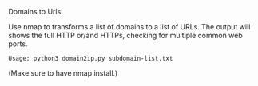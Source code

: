 
Domains to Urls:

Use nmap to transforms a list of domains to a list of URLs. The output will shows the full HTTP or/and HTTPs, checking for multiple common web ports.

```
Usage: python3 domain2ip.py subdomain-list.txt
```

(Make sure to have nmap install.)
